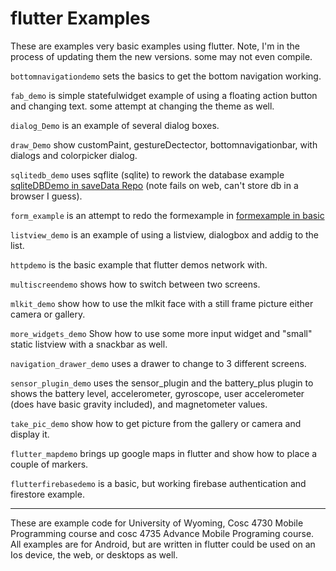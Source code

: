 flutter Examples
===========
These are examples very basic examples using flutter.  Note, I'm in the process of updating them the new versions.  some may not even compile. 

`bottomnavigationdemo` sets the basics to get the bottom navigation working.

`fab_demo` is simple statefulwidget example of using a floating action button and changing text.  some attempt at changing the theme as well.

`dialog_Demo` is an example of several dialog boxes.

`draw_Demo` show customPaint, gestureDectector, bottomnavigationbar, with dialogs and colorpicker dialog.

`sqlitedb_demo` uses sqflite (sqlite) to rework the database example [sqliteDBDemo in saveData Repo](https://github.com/JimSeker/saveData)  (note fails on web, can't store db in a browser I guess).

`form_example` is an attempt to redo the formexample in [formexample in basic](https://github.com/JimSeker/ui/tree/master/Basic)

 `listview_demo` is an example of using a listview, dialogbox and addig to the list.

`httpdemo` is the basic example that flutter demos network with. 

`multiscreendemo` shows how to switch between two screens. 

`mlkit_demo` show how to use the mlkit face with a still frame picture either camera or gallery. 

`more_widgets_demo` Show how to use some more input widget and "small" static listview with a snackbar as well.

`navigation_drawer_demo` uses a drawer to change to 3 different screens. 

`sensor_plugin_demo` uses the sensor_plugin and the battery_plus plugin to shows the battery level, accelerometer, gyroscope, user accelerometer (does have basic gravity included), and magnetometer values. 

`take_pic_demo` show how to get picture from the gallery or camera and display it. 

`flutter_mapdemo` brings up google maps in flutter and show how to place a couple of markers.

`flutterfirebasedemo` is a basic, but working firebase authentication and firestore example.


---

These are example code for University of Wyoming, Cosc 4730 Mobile Programming course and cosc 4735 Advance Mobile Programing course. 
All examples are for Android, but are written in flutter could be used on an Ios device, the web, or desktops as well.
